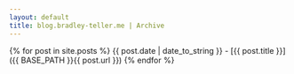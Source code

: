```yaml
---
layout: default
title: blog.bradley-teller.me | Archive
---
```


{% for post in site.posts %}
  {{ post.date | date_to_string }} - [{{ post.title }}]({{ BASE_PATH }}{{ post.url }})
{% endfor %}